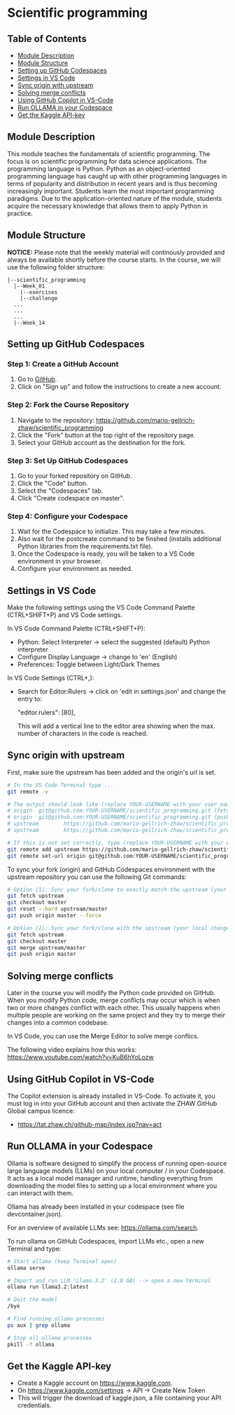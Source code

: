 # Scientific programming

## Table of Contents
  - [Module Description](#module-description)
  - [Module Structure](#module-structure)
  - [Setting up GitHub Codespaces](#setting-up-github-codespaces)
  - [Settings in VS Code](#settings-in-vs-code)
  - [Sync origin with upstream](#sync-origin-with-upstream)
  - [Solving merge conflicts](#solving-merge-conflicts)
  - [Using GitHub Copilot in VS-Code](#using-github-copilot-in-vs-code)
  - [Run OLLAMA in your Codespace](#run-ollama-in-your-codespace)
  - [Get the Kaggle API-key](#get-the-kaggle-api-key)

## Module Description

This module teaches the fundamentals of scientific programming. The focus is on scientific programming for data science applications. The programming language is Python. Python as an object-oriented programming language has caught up with other programming languages in terms of popularity and distribution in recent years and is thus becoming increasingly important. Students learn the most important programming paradigms. Due to the application-oriented nature of the module, students acquire the necessary knowledge that allows them to apply Python in practice.

## Module Structure

**NOTICE:** Please note that the weekly material will continously provided and always be available shortly before the course starts. In the course, we will use the following folder structure:

```plaintext
|--scientific_programming
  |--Week_01
    |--exercises
    |--challenge
  ...
  ...
  ...
  |--Week_14
```

## Setting up GitHub Codespaces

### Step 1: Create a GitHub Account
1. Go to [GitHub](https://github.com/).
2. Click on "Sign up" and follow the instructions to create a new account.

### Step 2: Fork the Course Repository
1. Navigate to the repository: https://github.com/mario-gellrich-zhaw/scientific_programming
2. Click the "Fork" button at the top right of the repository page.
3. Select your GitHub account as the destination for the fork.

### Step 3: Set Up GitHub Codespaces
1. Go to your forked repository on GitHub.
2. Click the "Code" button.
3. Select the "Codespaces" tab.
4. Click "Create codespace on master".

### Step 4: Configure your Codespace
1. Wait for the Codespace to initialize. This may take a few minutes.
2. Also wait for the postcreate command to be finshed (installs additional Python libraries from the requirements.txt file).
3. Once the Codespace is ready, you will be taken to a VS Code environment in your browser.
4. Configure your environment as needed.

## Settings in VS Code

Make the following settings using the VS Code Command Palette (CTRL+SHIFT+P) and VS Code settings.  

In VS Code Command Palette (CTRL+SHIFT+P):      
* Python: Select Interpreter -> select the suggested (default) Python interpreter
* Configure Display Language -> change to 'en' (English)
* Preferences: Toggle between Light/Dark Themes

In VS Code Settings (CTRL+,):
* Search for Editor:Rulers -> click on 'edit in settings.json' and change the entry to:

    "editor.rulers": [80],

  This will add a vertical line to the editor area showing when the max. number of characters in the code is reached.

## Sync origin with upstream

First, make sure the upstream has been added and the origin's url is set.

```bash
# In the VS Code Terminal type ...
git remote -v

# The output should look like (replace YOUR-USERNAME with your user name) ...
# origin  git@github.com:YOUR-USERNAME/scientific_programming.git (fetch)
# origin  git@github.com:YOUR-USERNAME/scientific_programming.git (push)
# upstream        https://github.com/mario-gellrich-zhaw/scientific_programming.git (fetch)
# upstream        https://github.com/mario-gellrich-zhaw/scientific_programming.git (push)

# If this is not set correctly, type (replace YOUR-USERNAME with your user name on GitHub) ...
git remote add upstream https://github.com/mario-gellrich-zhaw/scientific_programming.git
git remote set-url origin git@github.com:YOUR-USERNAME/scientific_programming.git
```

To sync your fork (origin) and GitHub Codespaces environment with the upstream repository you can use the following Git commands:

```bash
# Option (1): Sync your fork/clone to exactly match the upstream (your local changes will be overwritten)
git fetch upstream
git checkout master
git reset --hard upstream/master
git push origin master --force

# Option (2): Sync your fork/clone with the upstream (your local changes are preserved but merge conflicts may have to be resolved)
git fetch upstream
git checkout master
git merge upstream/master
git push origin master
```

## Solving merge conflicts

Later in the course you will modify the Python code provided on GitHub. When you modify Python code, merge conflicts may occur which is when two or more changes conflict with each other. This usually happens when multiple people are working on the same project and they try to merge their changes into a common codebase.

In VS Code, you can use the Merge Editor to solve merge conflics.

The following video explains how this works: https://www.youtube.com/watch?v=KuB6hYoLozw

## Using GitHub Copilot in VS-Code
   
   The Copilot extension is already installed in VS-Code. 
   To activate it, you must log in into your GitHub account and then activate the ZHAW GitHub Global campus licence:
   - https://tat.zhaw.ch/github-map/index.jsp?nav=act

## Run OLLAMA in your Codespace
   
   Ollama is software designed to simplify the process of running open-source large language models (LLMs) on your local computer / in your Codespace. It acts as a local model manager and runtime, handling everything from downloading the model files to setting up a local environment where you can interact with them.

   Ollama has already been installed in your codespace (see file devcontainer.json).

   For an overview of available LLMs see: https://ollama.com/search.

   To run ollama on GitHub Codespaces, import LLMs etc., open a new Terminal and type:
   ```bash
   # Start ollama (keep Terminal open)
   ollama serve

   # Import and run LLM 'Llama 3.2' (2.0 GB) --> open a new Terminal
   ollama run llama3.2:latest

   # Quit the model
   /bye

   # Find running ollama processes
   ps aux | grep ollama

   # Stop all ollama processes
   pkill -f ollama
   ```

## Get the Kaggle API-key

   - Create a Kaggle account on https://www.kaggle.com.
   - On https://www.kaggle.com/settings -> API -> Create New Token
   - This will trigger the download of kaggle.json, a file containing your API credentials.
